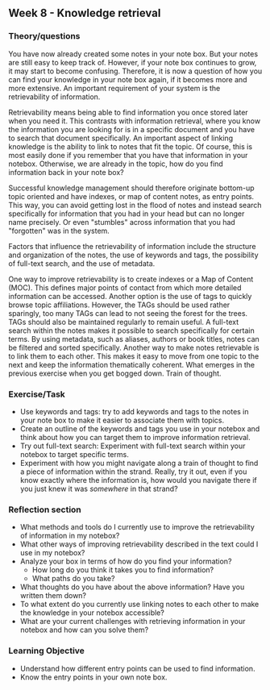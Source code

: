## Week 8 - Knowledge retrieval
### Theory/questions
You have now already created some notes in your note box. But your notes are still easy to keep track of. However, if your note box continues to grow, it may start to become confusing. Therefore, it is now a question of how you can find your knowledge in your note box again, if it becomes more and more extensive. An important requirement of your system is the retrievability of information.

Retrievability means being able to find information you once stored later when you need it. This contrasts with information retrieval, where you know the information you are looking for is in a specific document and you have to search that document specifically. An important aspect of linking knowledge is the ability to link to notes that fit the topic. Of course, this is most easily done if you remember that you have that information in your notebox. Otherwise, we are already in the topic, how do you find information back in your note box?

Successful knowledge management should therefore originate bottom-up topic oriented and have indexes, or map of content notes, as entry points. This way, you can avoid getting lost in the flood of notes and instead search specifically for information that you had in your head but can no longer name precisely. Or even "stumbles" across information that you had "forgotten" was in the system.

Factors that influence the retrievability of information include the structure and organization of the notes, the use of keywords and tags, the possibility of full-text search, and the use of metadata.

One way to improve retrievability is to create indexes or a Map of Content (MOC). This defines major points of contact from which more detailed information can be accessed. Another option is the use of tags to quickly browse topic affiliations. However, the TAGs should be used rather sparingly, too many TAGs can lead to not seeing the forest for the trees. TAGs should also be maintained regularly to remain useful. A full-text search within the notes makes it possible to search specifically for certain terms. By using metadata, such as aliases, authors or book titles, notes can be filtered and sorted specifically. Another way to make notes retrievable is to link them to each other. This makes it easy to move from one topic to the next and keep the information thematically coherent. What emerges in the previous exercise when you get bogged down. Train of thought.

### Exercise/Task
- Use keywords and tags: try to add keywords and tags to the notes in your note box to make it easier to associate them with topics.
- Create an outline of the keywords and tags you use in your notebox and think about how you can target them to improve information retrieval.
- Try out full-text search: Experiment with full-text search within your notebox to target specific terms.
- Experiment with how you might navigate along a train of thought to find a piece of information within the strand. Really, try it out, even if you know exactly where the information is, how would you navigate there if you just knew it was _somewhere_ in that strand?

### Reflection section
- What methods and tools do I currently use to improve the retrievability of information in my notebox?
- What other ways of improving retrievability described in the text could I use in my notebox?
- Analyze your box in terms of how do you find your information?
	- How long do you think it takes you to find information?
	- What paths do you take?
- What thoughts do you have about the above information? Have you written them down?
- To what extent do you currently use linking notes to each other to make the knowledge in your notebox accessible?
- What are your current challenges with retrieving information in your notebox and how can you solve them?

### Learning Objective
- Understand how different entry points can be used to find information.
- Know the entry points in your own note box.
